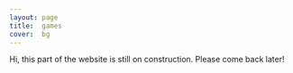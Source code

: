 ```yaml
---
layout: page
title:  games
cover:  bg
---
```


Hi, this part of the website is still on construction. Please come back later!
